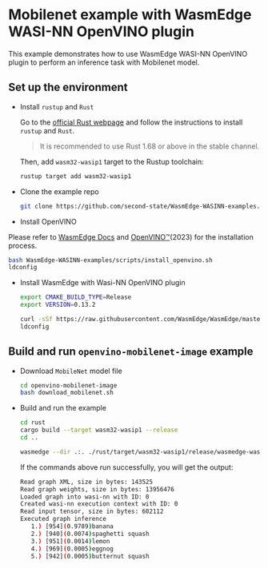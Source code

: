 # Mobilenet example with WasmEdge WASI-NN OpenVINO plugin

This example demonstrates how to use WasmEdge WASI-NN OpenVINO plugin to perform an inference task with Mobilenet model.

## Set up the environment

- Install `rustup` and `Rust`

  Go to the [official Rust webpage](https://www.rust-lang.org/tools/install) and follow the instructions to install `rustup` and `Rust`.

  > It is recommended to use Rust 1.68 or above in the stable channel.

  Then, add `wasm32-wasip1` target to the Rustup toolchain:

  ```bash
  rustup target add wasm32-wasip1
  ```

- Clone the example repo

  ```bash
  git clone https://github.com/second-state/WasmEdge-WASINN-examples.git
  ```

- Install OpenVINO

Please refer to [WasmEdge Docs](https://wasmedge.org/docs/contribute/source/plugin/wasi_nn) and [OpenVINO™](https://docs.openvino.ai/2023.0/openvino_docs_install_guides_installing_openvino_apt.html)(2023) for the installation process.

  ```bash
  bash WasmEdge-WASINN-examples/scripts/install_openvino.sh
  ldconfig
  ```

- Install WasmEdge with Wasi-NN OpenVINO plugin

  ```bash
  export CMAKE_BUILD_TYPE=Release
  export VERSION=0.13.2

  curl -sSf https://raw.githubusercontent.com/WasmEdge/WasmEdge/master/utils/install.sh | bash -s -- -v $VERSION -p /usr/local --plugins wasi_nn-openvino
  ldconfig
  ```

## Build and run `openvino-mobilenet-image` example

- Download `MobileNet` model file

  ```bash
  cd openvino-mobilenet-image
  bash download_mobilenet.sh
  ```

- Build and run the example

  ```bash
  cd rust
  cargo build --target wasm32-wasip1 --release
  cd ..

  wasmedge --dir .:. ./rust/target/wasm32-wasip1/release/wasmedge-wasinn-example-mobilenet.wasm mobilenet.xml mobilenet.bin input.jpg
  ```

  If the commands above run successfully, you will get the output:
  
  ```bash
  Read graph XML, size in bytes: 143525
  Read graph weights, size in bytes: 13956476
  Loaded graph into wasi-nn with ID: 0
  Created wasi-nn execution context with ID: 0
  Read input tensor, size in bytes: 602112
  Executed graph inference
     1.) [954](0.9789)banana
     2.) [940](0.0074)spaghetti squash
     3.) [951](0.0014)lemon
     4.) [969](0.0005)eggnog
     5.) [942](0.0005)butternut squash
  ```
